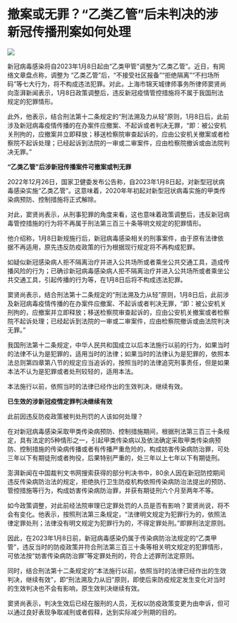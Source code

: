 # 撤案或无罪？“乙类乙管”后未判决的涉新冠传播刑案如何处理

![](https://inews.gtimg.com/newsapp_bt/0/15597644074/1000)

新冠病毒感染将自2023年1月8日起由“乙类甲管”调整为“乙类乙管”。近日，有网络文章盘点称，调整为
“乙类乙管”后，“不接受社区报备”“拒绝隔离”“不扫场所码”等七大行为，将不构成违法犯罪。对此，上海市锦天城律师事务所律师窦贤尚向澎湃新闻表示，1月8日政策调整后，违反新冠疫情管控措施将不属于我国刑法规定的犯罪情形。

此外，他表示，结合刑法第十二条规定的“刑法溯及力从轻”原则，1月8日后，此前涉及新冠病毒疫情传播的在办案件应撤案、不起诉或者判决无罪，“即：被公安机关刑拘的，应撤案并立即释放；移送检察院审查起诉的，应由公安机关撤案或者检察院不起诉处理；已经起诉到法院的一审或二审案件，应由检察院撤诉或由法院判决无罪。”

**“乙类乙管”后涉新冠传播案件可撤案或判无罪**

2022年12月26日，国家卫健委发布公告称，自2023年1月8日起，对新型冠状病毒感染实施“乙类乙管”。这意味着，2020年年初起对新型冠状病毒实施的甲类传染病预防、控制措施将正式解除。

对此，窦贤尚表示，从刑事犯罪的角度来看，这也意味着政策调整后，违反新冠病毒管控措施的行为将不再属于刑法第三百三十条等明文规定的犯罪情形。

他介绍称，1月8日新规施行后，新冠病毒感染相关的刑事案件，由于原有法律依据不再适用，原先违反防疫政策的行为根据现行规定将不再构成犯罪。

如疑似新冠感染病人拒不隔离治疗并进入公共场所或者乘坐公共交通工具，造成传播风险的行为；已确诊新冠病毒感染病人拒不隔离治疗并进入公共场所或者乘坐公共交通工具，引起传播的行为等，在1月8日后将不构成违法犯罪。

窦贤尚表示，结合刑法第十二条规定的“刑法溯及力从轻”原则，1月8日后，此前涉及新冠病毒疫情传播的在办案件应撤案、不起诉或者判决无罪，“即：被公安机关刑拘的，应撤案并立即释放；移送检察院审查起诉的，应由公安机关撤案或者检察院不起诉处理；已经起诉到法院的一审或二审案件，应由检察院撤诉或由法院判决无罪。”

我国刑法第十二条规定，中华人民共和国成立以后本法施行以前的行为，如果当时的法律不认为是犯罪的，适用当时的法律；如果当时的法律认为是犯罪的，依照本法总则第四章第八节的规定应当追诉的，按照当时的法律追究刑事责任，但是如果本法不认为是犯罪或者处刑较轻的，适用本法。

本法施行以前，依照当时的法律已经作出的生效判决，继续有效。

**已生效的涉新冠疫情定罪判决继续有效**

此前因违反防疫政策被判处刑罚的人该如何处理？

在对新冠病毒感染采取甲类传染病预防、控制措施期间，根据刑法第三百三十条规定，具有法定的5种情形之一，引起甲类传染病以及依法确定采取甲类传染病预防、控制措施的传染病传播或者有传播严重危险的，构成妨害传染病防治罪，可处三年以下有期徒刑或者拘役，后果特别严重的，处三年以上七年以下有期徒刑。

澎湃新闻在中国裁判文书网搜索获得的部分判决书中，80余人因在新冠防控期间违反传染病防治法的规定，拒绝执行卫生防疫机构依照传染病防治法提出的预防、管控措施等行为，构成妨害传染病防治罪，并获有期徒刑六个月至两年不等。

如今政策调整，对此前经法院审理已定罪处罚的人员是否有影响？窦贤尚说，将不会有变化。他表示，按照刑法第三条规定，“法律明文规定为犯罪行为的，依照法律定罪处刑；法律没有明文规定为犯罪行为的，不得定罪处刑。”即罪刑法定原则。

因此，在2023年1月8日前，新冠病毒感染仍属于传染病防治法规定的“乙类甲管”，违反当时的防疫政策并符合刑法第三百三十条等相关明文规定的犯罪情形，可依法按“妨害传染病防治罪”等定罪处刑的，符合上述罪刑法定原则。

同时，结合刑法第十二条规定的“本法施行以前，依照当时的法律已经作出的生效判决，继续有效”，即“刑法溯及力从旧”原则，即使后来防疫规定发生变化对当时的生效判决也不会有影响，原生效判决继续有效。

窦贤尚表示，判决生效后已经在服刑的人员，无权以防疫政策变更为由申诉，但可以通过良好表现争取减刑或者假释，达到实际减少刑期的目的。

